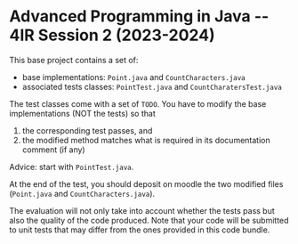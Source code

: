 # Advanced Programming in Java -- 4IR Session 2 (2023-2024)


This base project contains a set of:

- base implementations: `Point.java` and `CountCharacters.java`
- associated tests classes: `PointTest.java` and `CountCharatersTest.java`



The test classes come with a set of `TODO`. You have to modify the base implementations (NOT the tests) so that

1. the corresponding test passes, and
2. the modified method matches what is required in its documentation comment (if any)

Advice: start with `PointTest.java`.

At the end of the test, you should deposit on moodle the two modified files (`Point.java` and `CountCharacters.java`).

The evaluation will not only take into account whether the tests pass but also the quality of the code produced.
Note that your code will be submitted to unit tests that may differ from the ones provided in this code bundle. 